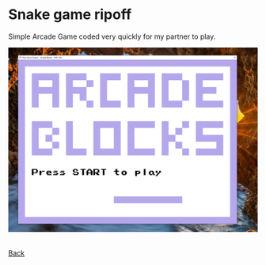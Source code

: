# Snake game ripoff

Simple Arcade Game coded very quickly for my partner to play.

![ArcadeBlocks](screenshots/ArcadeBlocks.jpg) 

<br/>[Back](https://github.com/ManuCanedo/DailyCodingChallenges-Cpp) 